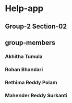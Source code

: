 # Help-app
## Group-2 Section-02
## group-members
### Akhitha Tumula
### Rohan Bhandari 
### Rethima Reddy Polam
### Mahender Reddy Surkanti

